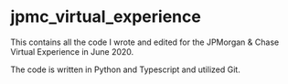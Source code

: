 # jpmc_virtual_experience
This contains all the code I wrote and edited for the JPMorgan & Chase Virtual Experience in June 2020. 

The code is written in Python and Typescript and utilized Git.
